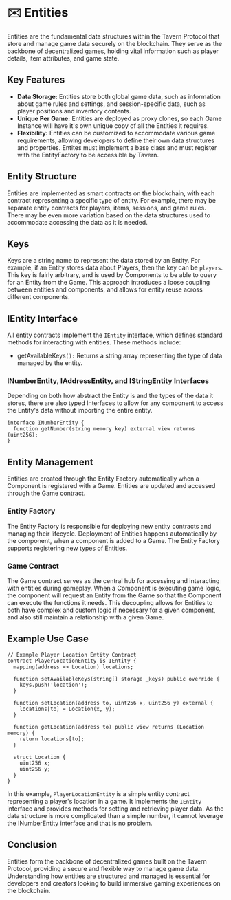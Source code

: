 # ✉️ Entities

Entities are the fundamental data structures within the Tavern Protocol that store and manage game data securely on the blockchain. They serve as the backbone of decentralized games, holding vital information such as player details, item attributes, and game state. &#x20;

## Key Features

* **Data Storage:** Entities store both global game data, such as information about game rules and settings, and session-specific data, such as player positions and inventory contents.
* **Unique Per Game:** Entities are deployed as proxy clones, so each Game Instance will have it's own unique copy of all the Entities it requires. &#x20;
* **Flexibility:** Entities can be customized to accommodate various game requirements, allowing developers to define their own data structures and properties.  Entites must implement a base class and must register with the EntityFactory to be accessible by Tavern. &#x20;

## Entity Structure

Entities are implemented as smart contracts on the blockchain, with each contract representing a specific type of entity. For example, there may be separate entity contracts for players, items, sessions, and game rules.  There may be even more variation based on the data structures used to accommodate accessing the data as it is needed. &#x20;



## Keys

Keys are a string name to represent the data stored by an Entity.  For example, if an Entity stores data about Players, then the key can be `players`.  This key is fairly arbitrary, and is used by Components to be able to query for an Entity from the Game.  This approach introduces a loose coupling between entities and components, and allows for entity reuse across different components. &#x20;

## IEntity Interface

All entity contracts implement the `IEntity` interface, which defines standard methods for interacting with entities. These methods include:

* getAvailableKeys`():` Returns a string array representing the type of data managed by the entity.

### INumberEntity, IAddressEntity, and IStringEntity Interfaces

Depending on both how abstract the Entity is and the types of the data it stores, there are also typed Interfaces to allow for any component to access the Entity's data without importing the entire entity.

```
interface INumberEntity {
  function getNumber(string memory key) external view returns (uint256);
}

```



## Entity Management

Entities are created through the Entity Factory automatically when a Component is registered with a Game.  Entities are updated and accessed through the Game contract. &#x20;

### Entity Factory

The Entity Factory is responsible for deploying new entity contracts and managing their lifecycle. Deployment of Entities happens automatically by the component, when a component is added to a Game.  The Entity Factory supports registering new types of Entities. &#x20;

### Game Contract

The Game contract serves as the central hub for accessing and interacting with entities during gameplay.  When a Component is executing game logic, the component will request an Entity from the Game so that the Component can execute the functions it needs.  This decoupling allows for Entities to both have complex and custom logic if necessary for a given component, and also still maintain a relationship with a given Game. &#x20;

## Example Use Case

```solidity
// Example Player Location Entity Contract
contract PlayerLocationEntity is IEntity {
  mapping(address => Location) locations;

  function setAvailableKeys(string[] storage _keys) public override {
    keys.push('location');
  }

  function setLocation(address to, uint256 x, uint256 y) external {
    locations[to] = Location(x, y);
  }

  function getLocation(address to) public view returns (Location memory) {
    return locations[to];
  }

  struct Location {
    uint256 x;
    uint256 y;
  }
}
```

In this example, `PlayerLocationEntity` is a simple entity contract representing a player's location in a game. It implements the `IEntity` interface and provides methods for setting and retrieving player data.  As the data structure is more complicated than a simple number, it cannot leverage the INumberEntity interface and that is no problem. &#x20;

## Conclusion

Entities form the backbone of decentralized games built on the Tavern Protocol, providing a secure and flexible way to manage game data. Understanding how entities are structured and managed is essential for developers and creators looking to build immersive gaming experiences on the blockchain.
